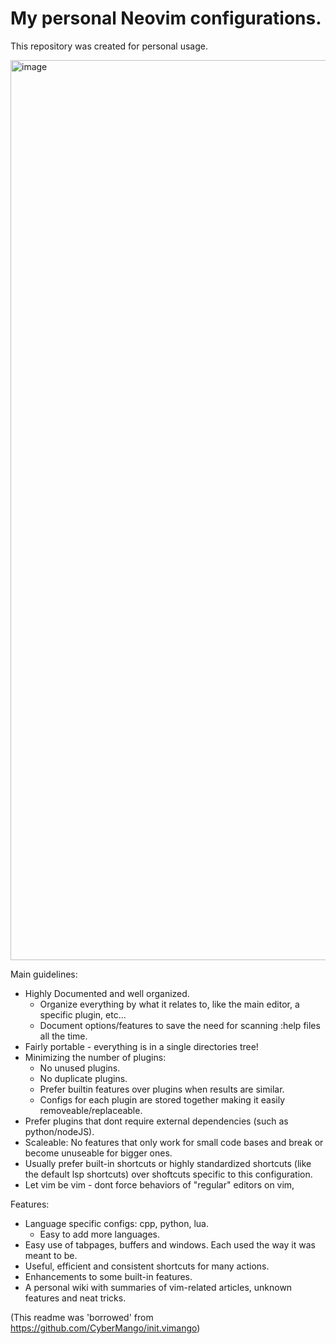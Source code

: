 # My personal Neovim configurations.

This repository was created for personal usage.

<img width="1440" alt="image" src="https://user-images.githubusercontent.com/2720451/192451882-85866e16-a8a0-48ee-9890-5a9f268850ce.png">

Main guidelines:

- Highly Documented and well organized.
  - Organize everything by what it relates to, like the main editor, a specific plugin, etc...
  - Document options/features to save the need for scanning :help files all the time.
- Fairly portable - everything is in a single directories tree!
- Minimizing the number of plugins:
  - No unused plugins.
  - No duplicate plugins.
  - Prefer builtin features over plugins when results are similar.
  - Configs for each plugin are stored together making it easily removeable/replaceable.
- Prefer plugins that dont require external dependencies (such as python/nodeJS).
- Scaleable: No features that only work for small code bases and break or become unuseable for bigger ones.
- Usually prefer built-in shortcuts or highly standardized shortcuts (like the default lsp shortcuts)
  over shoftcuts specific to this configuration.
- Let vim be vim - dont force behaviors of "regular" editors on vim,

Features:

- Language specific configs: cpp, python, lua.
  - Easy to add more languages.
- Easy use of tabpages, buffers and windows. Each used the way it was meant to be.
- Useful, efficient and consistent shortcuts for many actions.
- Enhancements to some built-in features.
- A personal wiki with summaries of vim-related articles, unknown features and neat tricks.

(This readme was 'borrowed' from https://github.com/CyberMango/init.vimango)

